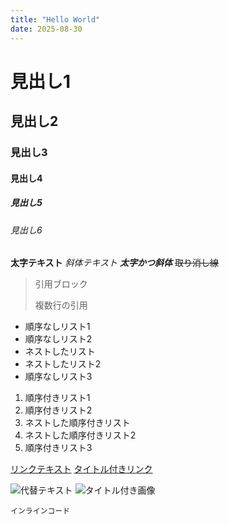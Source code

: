 ```yaml
---
title: "Hello World"
date: 2025-08-30
---
```


# 見出し1

## 見出し2

### 見出し3

#### 見出し4

##### 見出し5

###### 見出し6

**太字テキスト**
_斜体テキスト_
**_太字かつ斜体_**
~~取り消し線~~

> 引用ブロック
>
> 複数行の引用

- 順序なしリスト1
- 順序なしリスト2
- ネストしたリスト
- ネストしたリスト2
- 順序なしリスト3

1. 順序付きリスト1
2. 順序付きリスト2
3. ネストした順序付きリスト
4. ネストした順序付きリスト2
5. 順序付きリスト3

[リンクテキスト](https://example.com)
[タイトル付きリンク](https://example.com 'リンクのタイトル')

![代替テキスト](https://via.placeholder.com/150)
![タイトル付き画像](https://via.placeholder.com/150 '画像のタイトル')

`インラインコード`
